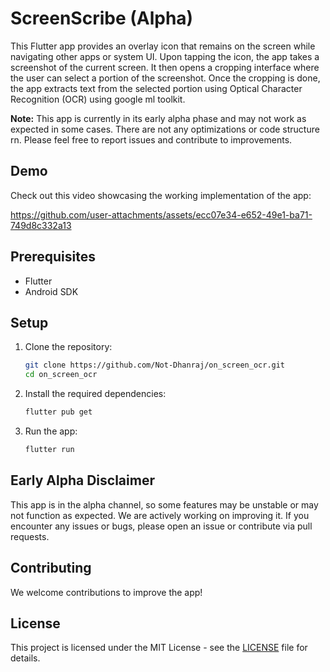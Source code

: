 # ScreenScribe (Alpha)

This Flutter app provides an overlay icon that remains on the screen while navigating other apps or system UI. Upon tapping the icon, the app takes a screenshot of the current screen. It then opens a cropping interface where the user can select a portion of the screenshot. Once the cropping is done, the app extracts text from the selected portion using Optical Character Recognition (OCR) using google ml toolkit.

**Note:** This app is currently in its early alpha phase and may not work as expected in some cases. There are not any optimizations or code structure rn. Please feel free to report issues and contribute to improvements.

## Demo

Check out this video showcasing the working implementation of the app:



https://github.com/user-attachments/assets/ecc07e34-e652-49e1-ba71-749d8c332a13





## Prerequisites

- Flutter
- Android SDK

## Setup

1. Clone the repository:

   ```bash
   git clone https://github.com/Not-Dhanraj/on_screen_ocr.git
   cd on_screen_ocr
   ```

2. Install the required dependencies:

   ```bash
   flutter pub get
   ```

3. Run the app:

   ```bash
   flutter run
   ```

## Early Alpha Disclaimer

This app is in the alpha channel, so some features may be unstable or may not function as expected. We are actively working on improving it. If you encounter any issues or bugs, please open an issue or contribute via pull requests.


## Contributing

We welcome contributions to improve the app!



## License

This project is licensed under the MIT License - see the [LICENSE](LICENSE) file for details.

